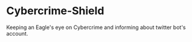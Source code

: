 # Cybercrime-Shield
Keeping an Eagle's eye on Cybercrime and informing about twitter bot's account.
